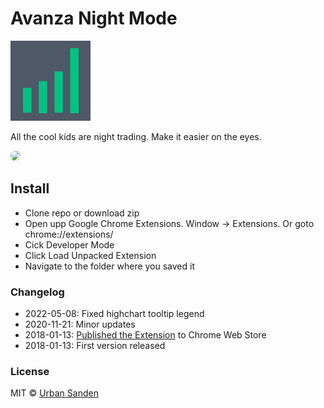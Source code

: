 # Avanza Night Mode

![icon](./src/icons/icon.png)

All the cool kids are night trading. Make it easier on the eyes.

<img src="https://res.cloudinary.com/urre/image/upload/v1605950321/screenshots/pmxonku2jej65zjurqg0.jpg" style="border-radius: 8px">

## Install
+ Clone repo or download zip
+ Open upp Google Chrome Extensions. Window → Extensions. Or goto chrome://extensions/
+ Cick Developer Mode
+ Click Load Unpacked Extension
+ Navigate to the folder where you saved it

### Changelog
+ 2022-05-08: Fixed highchart tooltip legend
+ 2020-11-21: Minor updates
+ 2018-01-13: [Published the Extension](https://chrome.google.com/webstore/detail/avanza-night-mode/fhealgidlggdmnnomklnnmhihfaipbmc) to Chrome Web Store
+ 2018-01-13: First version released

### License

MIT © [Urban Sanden](https://twitter.com/urre)
